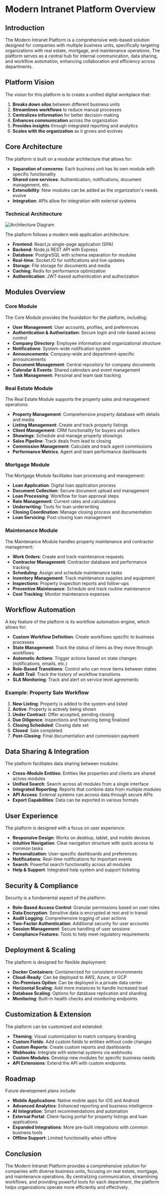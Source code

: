 # Modern Intranet Platform Overview

## Introduction

The Modern Intranet Platform is a comprehensive web-based solution designed for companies with multiple business units, specifically targeting organizations with real estate, mortgage, and maintenance operations. The platform serves as a central hub for internal communication, data sharing, and workflow automation, enhancing collaboration and efficiency across departments.

## Platform Vision

The vision for this platform is to create a unified digital workplace that:

1. **Breaks down silos** between different business units
2. **Streamlines workflows** to reduce manual processes
3. **Centralizes information** for better decision-making
4. **Enhances communication** across the organization
5. **Provides insights** through integrated reporting and analytics
6. **Scales with the organization** as it grows and evolves

## Core Architecture

The platform is built on a modular architecture that allows for:

- **Separation of concerns**: Each business unit has its own module with specific functionality
- **Shared core services**: Authentication, notifications, document management, etc.
- **Extensibility**: New modules can be added as the organization's needs evolve
- **Integration**: APIs allow for integration with external systems

### Technical Architecture

![Architecture Diagram](docs/architecture/diagrams/architecture-overview.png)

The platform follows a modern web application architecture:

- **Frontend**: React.js single-page application (SPA)
- **Backend**: Node.js REST API with Express
- **Database**: PostgreSQL with schema separation for modules
- **Real-time**: Socket.IO for notifications and live updates
- **Storage**: File storage for documents and media
- **Caching**: Redis for performance optimization
- **Authentication**: JWT-based authentication and authorization

## Modules Overview

### Core Module

The Core Module provides the foundation for the platform, including:

- **User Management**: User accounts, profiles, and preferences
- **Authentication & Authorization**: Secure login and role-based access control
- **Company Directory**: Employee information and organizational structure
- **Notifications**: System-wide notification system
- **Announcements**: Company-wide and department-specific announcements
- **Document Management**: Central repository for company documents
- **Calendar & Events**: Shared calendars and event management
- **Task Management**: Personal and team task tracking

### Real Estate Module

The Real Estate Module supports the property sales and management operations:

- **Property Management**: Comprehensive property database with details and media
- **Listing Management**: Create and track property listings
- **Client Management**: CRM functionality for buyers and sellers
- **Showings**: Schedule and manage property showings
- **Sales Pipeline**: Track deals from lead to closing
- **Commission Management**: Calculate and track agent commissions
- **Performance Metrics**: Agent and team performance dashboards

### Mortgage Module

The Mortgage Module facilitates loan processing and management:

- **Loan Application**: Digital loan application process
- **Document Collection**: Secure document upload and management
- **Loan Processing**: Workflow for loan approval steps
- **Rate Management**: Current rates and calculations
- **Underwriting**: Tools for loan underwriting
- **Closing Coordination**: Manage closing process and documentation
- **Loan Servicing**: Post-closing loan management

### Maintenance Module

The Maintenance Module handles property maintenance and contractor management:

- **Work Orders**: Create and track maintenance requests
- **Contractor Management**: Contractor database and performance tracking
- **Scheduling**: Assign and schedule maintenance tasks
- **Inventory Management**: Track maintenance supplies and equipment
- **Inspections**: Property inspection reports and follow-ups
- **Preventive Maintenance**: Schedule and track routine maintenance
- **Cost Tracking**: Monitor maintenance expenses

## Workflow Automation

A key feature of the platform is its workflow automation engine, which allows for:

- **Custom Workflow Definition**: Create workflows specific to business processes
- **State Management**: Track the status of items as they move through workflows
- **Automatic Actions**: Trigger actions based on state changes (notifications, emails, etc.)
- **Role-Based Transitions**: Control who can move items between states
- **Audit Trail**: Track the history of workflow transitions
- **SLA Monitoring**: Track and alert on service level agreements

### Example: Property Sale Workflow

1. **New Listing**: Property is added to the system and listed
2. **Active**: Property is actively being shown
3. **Under Contract**: Offer accepted, pending closing
4. **Due Diligence**: Inspections and financing being finalized
5. **Closing Scheduled**: Closing date set
6. **Closed**: Sale completed
7. **Post-Closing**: Final documentation and commission payment

## Data Sharing & Integration

The platform facilitates data sharing between modules:

- **Cross-Module Entities**: Entities like properties and clients are shared across modules
- **Unified Search**: Search across all modules from a single interface
- **Integrated Reporting**: Reports that combine data from multiple modules
- **API Access**: External systems can access data through secure APIs
- **Export Capabilities**: Data can be exported in various formats

## User Experience

The platform is designed with a focus on user experience:

- **Responsive Design**: Works on desktop, tablet, and mobile devices
- **Intuitive Navigation**: Clear navigation structure with quick access to common tasks
- **Personalization**: User-specific dashboards and preferences
- **Notifications**: Real-time notifications for important events
- **Search**: Powerful search functionality across all modules
- **Help & Support**: Integrated help system and support ticketing

## Security & Compliance

Security is a fundamental aspect of the platform:

- **Role-Based Access Control**: Granular permissions based on user roles
- **Data Encryption**: Sensitive data is encrypted at rest and in transit
- **Audit Logging**: Comprehensive logging of user actions
- **Two-Factor Authentication**: Additional security for user accounts
- **Session Management**: Secure handling of user sessions
- **Compliance Features**: Tools to help meet regulatory requirements

## Deployment & Scaling

The platform is designed for flexible deployment:

- **Docker Containers**: Containerized for consistent environments
- **Cloud-Ready**: Can be deployed to AWS, Azure, or GCP
- **On-Premises Option**: Can be deployed in a private data center
- **Horizontal Scaling**: Add more instances to handle increased load
- **Database Scaling**: Options for database replication and sharding
- **Monitoring**: Built-in health checks and monitoring endpoints

## Customization & Extension

The platform can be customized and extended:

- **Theming**: Visual customization to match company branding
- **Custom Fields**: Add custom fields to entities without code changes
- **Custom Reports**: Create custom reports and dashboards
- **Webhooks**: Integrate with external systems via webhooks
- **Custom Modules**: Develop new modules for specific business needs
- **API Extensions**: Extend the API with custom endpoints

## Roadmap

Future development plans include:

- **Mobile Applications**: Native mobile apps for iOS and Android
- **Advanced Analytics**: Enhanced reporting and business intelligence
- **AI Integration**: Smart recommendations and automation
- **External Portal**: Client-facing portal for property listings and loan applications
- **Expanded Integrations**: More pre-built integrations with common business tools
- **Offline Support**: Limited functionality when offline

## Conclusion

The Modern Intranet Platform provides a comprehensive solution for companies with diverse business units, focusing on real estate, mortgage, and maintenance operations. By centralizing communication, streamlining workflows, and providing powerful tools for each department, the platform helps organizations operate more efficiently and effectively.
